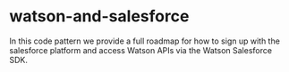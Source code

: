 # watson-and-salesforce
In this code pattern we provide a full roadmap for how to sign up with the salesforce platform and access Watson APIs via the Watson Salesforce SDK. 
